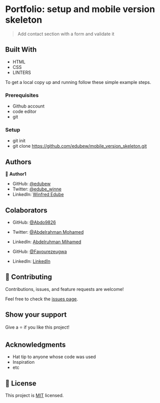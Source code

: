 
# Portfolio: setup and mobile version skeleton

> Add contact section with a form and validate it



## Built With

- HTML
- CSS
- LINTERS


To get a local copy up and running follow these simple example steps.

### Prerequisites
- Github account
- code editor
- git


### Setup
- git init
- git clone https://github.com/edubew/mobile_version_skeleton.git



## Authors

👤 **Author1**

- GitHub: [@edubew](https://github.com/edubew)
- Twitter: [@edube_winne](https://twitter.com/edube_winne)
- LinkedIn: [Winfred Edube](https://www.linkedin.com/in/winfred-edube-9820a422a/)


## Colaborators
- GitHub: [@Abdo9826](https://github.com/Abdo9826)
- Twitter: [@Abdelrahman Mohamed](https://twitter.com/abodyalex1)
- LinkedIn: [Abdelruhman Mihamed](https://www.linkedin.com/in/abdelruhman-mihamed-a42667179/)


- GitHub: [@Favourezeugwa](https://github.com/Favourezeugwa)
- LinkedIn: [LinkedIn](https://www.linkedin.com/in/favour-amarachi-ezeugwa-a5bb31149/)




## 🤝 Contributing

Contributions, issues, and feature requests are welcome!

Feel free to check the [issues page](../../issues/).

## Show your support

Give a ⭐️ if you like this project!

## Acknowledgments

- Hat tip to anyone whose code was used
- Inspiration
- etc

## 📝 License

This project is [MIT](./MIT.md) licensed.

